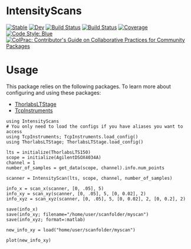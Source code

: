 # IntensityScans

[![Stable](https://img.shields.io/badge/docs-stable-blue.svg)](https://Orchard-Ultrasound-Innovation.github.io/IntensityScans.jl/stable)
[![Dev](https://img.shields.io/badge/docs-dev-blue.svg)](https://Orchard-Ultrasound-Innovation.github.io/IntensityScans.jl/dev)
[![Build Status](https://github.com/Orchard-Ultrasound-Innovation/IntensityScans.jl/workflows/CI/badge.svg)](https://github.com/Orchard-Ultrasound-Innovation/IntensityScans.jl/actions)
[![Build Status](https://travis-ci.com/Orchard-Ultrasound-Innovation/IntensityScans.jl.svg?branch=master)](https://travis-ci.com/Orchard-Ultrasound-Innovation/IntensityScans.jl)
[![Coverage](https://codecov.io/gh/Orchard-Ultrasound-Innovation/IntensityScans.jl/branch/master/graph/badge.svg)](https://codecov.io/gh/Orchard-Ultrasound-Innovation/IntensityScans.jl)
[![Code Style: Blue](https://img.shields.io/badge/code%20style-blue-4495d1.svg)](https://github.com/invenia/BlueStyle)
[![ColPrac: Contributor's Guide on Collaborative Practices for Community Packages](https://img.shields.io/badge/ColPrac-Contributor's%20Guide-blueviolet)](https://github.com/SciML/ColPrac)

# Usage
This package relies on the following packages. To learn more about
configuring and using these packages:
- [ThorlabsLTStage](https://github.com/Orchard-Ultrasound-Innovation/ThorlabsLTStage.jl)
- [TcpInstruments](https://github.com/Orchard-Ultrasound-Innovation/TcpInstruments.jl)

```
using IntensityScans
# You only need to load the configs if you have aliases you want to access
using TcpInstruments; TcpInstruments.load_config()
using ThorlabsLTStage; ThorlabsLTStage.load_config()

lts = initialize(ThorlabsLTS150)
scope = initialize(AgilentDSOX4034A)
channel = 1
number_of_samples = get_data(scope, channel).info.num_points

scanner = IntensityScan(lts, scope, channel, number_of_samples)

info_x = scan_x(scanner, [0, .05], 5)
info_xy = scan_xy(scanner, [0, .05], 5, [0, 0.02], 2)
info_xyz = scan_xyz(scanner, [0, .05], 5, [0, 0.02], 2, [0, 0.2], 2)

save(info_x)
save(info_xy; filename="/home/user/scanfolder/myscan")
save(info_xyz; format=:matlab)

new_info_xy = load("home/user/scanfolder/myscan")

plot(new_info_xy)
```
